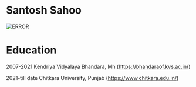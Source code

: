 # Santosh Sahoo

![ERROR](https://images.newscientist.com/wp-content/uploads/2021/10/27162905/PRI_207080436.jpg?width=800)

# Education 

2007-2021 Kendriya Vidyalaya Bhandara, Mh (<https://bhandaraof.kvs.ac.in/>)

2021-till date Chitkara University, Punjab (<https://www.chitkara.edu.in/>)
